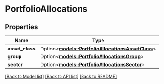 # PortfolioAllocations

## Properties

Name | Type | Description | Notes
------------ | ------------- | ------------- | -------------
**asset_class** | Option<[**models::PortfolioAllocationsAssetClass**](portfolioAllocations_assetClass.md)> |  | [optional]
**group** | Option<[**models::PortfolioAllocationsGroup**](portfolioAllocations_group.md)> |  | [optional]
**sector** | Option<[**models::PortfolioAllocationsSector**](portfolioAllocations_sector.md)> |  | [optional]

[[Back to Model list]](../README.md#documentation-for-models) [[Back to API list]](../README.md#documentation-for-api-endpoints) [[Back to README]](../README.md)
